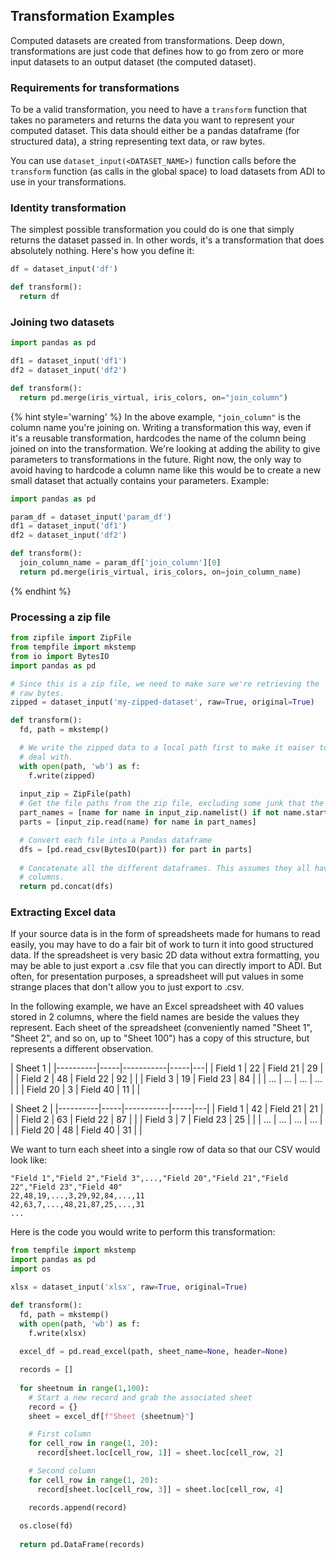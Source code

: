 ## Transformation Examples

Computed datasets are created from transformations. Deep down, transformations are just code
that defines how to go from zero or more input datasets to an output dataset (the computed
dataset).

### Requirements for transformations

To be a valid transformation, you need to have a `transform` function that takes no parameters
and returns the data you want to represent your computed dataset. This data should either be
a pandas dataframe (for structured data), a string representing text data, or raw bytes.

You can use `dataset_input(<DATASET_NAME>)` function calls before the `transform` function (as
calls in the global space) to load datasets from ADI to use in your transformations.

### Identity transformation

The simplest possible transformation you could do is one that simply returns the dataset passed
in. In other words, it's a transformation that does absolutely nothing. Here's how you define it:

```python
df = dataset_input('df')

def transform():
  return df
```

### Joining two datasets

```python
import pandas as pd

df1 = dataset_input('df1')
df2 = dataset_input('df2')

def transform():
  return pd.merge(iris_virtual, iris_colors, on="join_column")
```

{% hint style='warning' %}
In the above example, `"join_column"` is the column name you're joining on. Writing a
transformation this way, even if it's a reusable transformation, hardcodes the name of
the column being joined on into the transformation. We're looking at adding the ability
to give parameters to transformations in the future. Right now, the only way to avoid
having to hardcode a column name like this would be to create a new small dataset that
actually contains your parameters. Example:

```python
import pandas as pd

param_df = dataset_input('param_df')
df1 = dataset_input('df1')
df2 = dataset_input('df2')

def transform():
  join_column_name = param_df['join_column'][0]
  return pd.merge(iris_virtual, iris_colors, on=join_column_name)
```

{% endhint %}

### Processing a zip file

```python
from zipfile import ZipFile
from tempfile import mkstemp
from io import BytesIO
import pandas as pd

# Since this is a zip file, we need to make sure we're retrieving the
# raw bytes.
zipped = dataset_input('my-zipped-dataset', raw=True, original=True)

def transform():
  fd, path = mkstemp()

  # We write the zipped data to a local path first to make it eaiser to
  # deal with.
  with open(path, 'wb') as f:
    f.write(zipped)
  
  input_zip = ZipFile(path)
  # Get the file paths from the zip file, excluding some junk that the OS can put in
  part_names = [name for name in input_zip.namelist() if not name.startswith('__')]
  parts = [input_zip.read(name) for name in part_names]

  # Convert each file into a Pandas dataframe
  dfs = [pd.read_csv(BytesIO(part)) for part in parts]
  
  # Concatenate all the different dataframes. This assumes they all have the same
  # columns.
  return pd.concat(dfs)
```

### Extracting Excel data

If your source data is in the form of spreadsheets made for humans to read easily, you
may have to do a fair bit of work to turn it into good structured data. If the spreadsheet
is very basic 2D data without extra formatting, you may be able to just export a .csv file
that you can directly import to ADI. But often, for presentation purposes, a spreadsheet
will put values in some strange places that don't allow you to just export to .csv.

In the following example, we have an Excel spreadsheet with 40 values stored in 2 columns, where
the field names are beside the values they represent. Each sheet of the spreadsheet (conveniently
named "Sheet 1", "Sheet 2", and so on, up to "Sheet 100") has a copy of this structure, but
represents a different observation.

| Sheet 1  |
|----------|-----|-----------|-----|---|
| Field 1  | 22  | Field 21  | 29  |   |
| Field 2  | 48  | Field 22  | 92  |   |
| Field 3  | 19  | Field 23  | 84  |   |
| ...      | ... | ...       | ... |   |
| Field 20 | 3   | Field 40  | 11  |   |

| Sheet 2  |
|----------|-----|-----------|-----|---|
| Field 1  | 42  | Field 21  | 21  |   |
| Field 2  | 63  | Field 22  | 87  |   |
| Field 3  | 7   | Field 23  | 25  |   |
| ...      | ... | ...       | ... |   |
| Field 20 | 48  | Field 40  | 31  |   |

We want to turn each sheet into a single row of data so that our CSV would look like:

```csv
"Field 1","Field 2","Field 3",...,"Field 20","Field 21","Field 22","Field 23","Field 40"
22,48,19,...,3,29,92,84,...,11
42,63,7,...,48,21,87,25,...,31
...
```

Here is the code you would write to perform this transformation:

```python
from tempfile import mkstemp
import pandas as pd
import os

xlsx = dataset_input('xlsx', raw=True, original=True)

def transform():
  fd, path = mkstemp()
  with open(path, 'wb') as f:
    f.write(xlsx)
  
  excel_df = pd.read_excel(path, sheet_name=None, header=None)

  records = []
  
  for sheetnum in range(1,100):
    # Start a new record and grab the associated sheet
    record = {}
    sheet = excel_df[f"Sheet {sheetnum}"]

    # First column
    for cell_row in range(1, 20):
      record[sheet.loc[cell_row, 1]] = sheet.loc[cell_row, 2]

    # Second column
    for cell_row in range(1, 20):
      record[sheet.loc[cell_row, 3]] = sheet.loc[cell_row, 4]

    records.append(record)
  
  os.close(fd)
  
  return pd.DataFrame(records)
```
